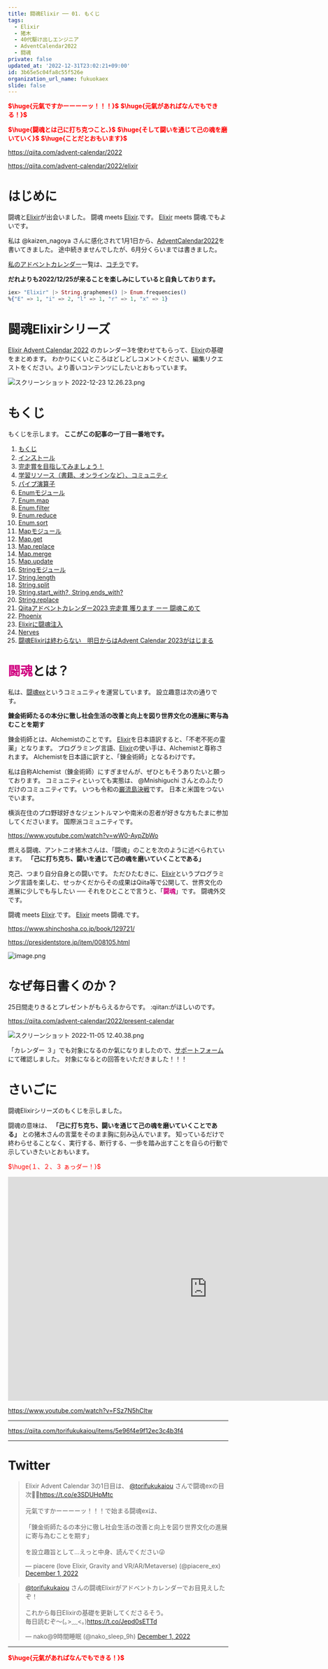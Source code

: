 ```yaml
---
title: 闘魂Elixir ── 01. もくじ
tags:
  - Elixir
  - 猪木
  - 40代駆け出しエンジニア
  - AdventCalendar2022
  - 闘魂
private: false
updated_at: '2022-12-31T23:02:21+09:00'
id: 3b65e5c04fa8c55f526e
organization_url_name: fukuokaex
slide: false
---
```

<b><font color="red">$\huge{元氣ですかーーーーッ！！！}$</font></b>
<b><font color="red">$\huge{元氣があればなんでもできる！}$</font></b>

<b><font color="red">$\huge{闘魂とは己に打ち克つこと、}$</font></b>
<b><font color="red">$\huge{そして闘いを通じて己の魂を磨いていく}$</font></b>
<b><font color="red">$\huge{ことだとおもいます}$</font></b>

https://qiita.com/advent-calendar/2022

https://qiita.com/advent-calendar/2022/elixir

# はじめに

闘魂と[Elixir](https://elixir-lang.org/)が出会いました。
闘魂 meets [Elixir](https://elixir-lang.org/).です。
[Elixir](https://elixir-lang.org/) meets 闘魂.でもよいです。

私は @kaizen_nagoya さんに感化されて1月1日から、[AdventCalendar2022](https://qiita.com/tags/adventcalendar2022)を書いてきました。
途中続きませんでしたが、6月分くらいまでは書きました。

[私のアドベントカレンダー](https://docs.google.com/spreadsheets/d/1HQvFjagQLRPjOYAjDVzWp9S4b8dKixxvvaz_TtbZWto/edit#gid=1723448955)一覧は、[コチラ](https://docs.google.com/spreadsheets/d/1HQvFjagQLRPjOYAjDVzWp9S4b8dKixxvvaz_TtbZWto/edit#gid=1723448955)です。

**だれよりも2022/12/25が来ることを楽しみにしていると自負しております。**

```elixir
iex> "Elixir" |> String.graphemes() |> Enum.frequencies()
%{"E" => 1, "i" => 2, "l" => 1, "r" => 1, "x" => 1}
```

# 闘魂Elixirシリーズ

[Elixir Advent Calendar 2022](https://qiita.com/advent-calendar/2022/elixir) のカレンダー3を使わせてもらって、[Elixir](https://elixir-lang.org/)の基礎をまとめます。
わかりにくいところはどしどしコメントください、編集リクエストをください。より善いコンテンツにしたいとおもっています。

![スクリーンショット 2022-12-23 12.26.23.png](https://qiita-image-store.s3.ap-northeast-1.amazonaws.com/0/131808/1682399d-43e1-009b-abbb-f8925bb38962.png)







# もくじ

もくじを示します。
**ここがこの記事の一丁目一番地です。**

1. [もくじ](https://qiita.com/torifukukaiou/items/3b65e5c04fa8c55f526e)
1. [インストール](https://qiita.com/torifukukaiou/items/42bc08509fa97fa970ae)
1. [完走賞を目指してみましょう！](https://qiita.com/torifukukaiou/items/17d55cf896c24b13350e)
1. [学習リソース（書籍、オンラインなど）、コミュニティ](https://qiita.com/torifukukaiou/items/7b7eaf78f06fbc653eec)
1. [パイプ演算子](https://qiita.com/torifukukaiou/items/d5f4ec99d8d8551e97e9)
1. [Enumモジュール](https://qiita.com/torifukukaiou/items/bb9d43cde4d667cddb30)
1. [Enum.map](https://qiita.com/torifukukaiou/items/ca58bf84041cd4b4a62d)
1. [Enum.filter](https://qiita.com/torifukukaiou/items/f35aee5d252ec82fa459)
1. [Enum.reduce](https://qiita.com/torifukukaiou/items/a02a3a599d1959dd80f2)
1. [Enum.sort](https://qiita.com/torifukukaiou/items/63ccbead795d56636ee8)
1. [Mapモジュール](https://qiita.com/torifukukaiou/items/2421ccca8784e192ebac)
1. [Map.get](https://qiita.com/torifukukaiou/items/477909ed3910e556ba4e)
1. [Map.replace](https://qiita.com/torifukukaiou/items/a07aa0cad74171226c65)
1. [Map.merge](https://qiita.com/torifukukaiou/items/fb6d576dff4ef104449c)
1. [Map.update](https://qiita.com/torifukukaiou/items/e5c8ac46fff4f7daf69d)
1. [Stringモジュール](https://qiita.com/torifukukaiou/items/23c31b8f9964d3124132)
1. [String.length](https://qiita.com/torifukukaiou/items/48b21a9999754749a9e4)
1. [String.split](https://qiita.com/torifukukaiou/items/ad6b4ee6c46de5ac56ed)
1. [String.start_with?, String.ends_with?](https://qiita.com/torifukukaiou/items/0d5462730baa0ee58162)
1. [String.replace](https://qiita.com/torifukukaiou/items/9e00d25ebf1d1077ef2f)
1. [Qiitaアドベントカレンダー2023 完走賞 獲ります ーー 闘魂こめて](https://qiita.com/torifukukaiou/items/5e96f4e9f12ec3c4b3f4)
1. [Phoenix](https://qiita.com/torifukukaiou/items/b1a89ff52ca9a63e3434)
1. [Elixirに闘魂注入](https://qiita.com/torifukukaiou/items/5fb334037a840a5a80a8)
1. [Nerves](https://qiita.com/torifukukaiou/items/21df3c512308832c4a15)
1. [闘魂Elixirは終わらない　明日からはAdvent Calendar 2023がはじまる](https://qiita.com/torifukukaiou/items/44db8a4997812518730a)

# <font color="#d00080">闘魂</font>とは？

私は、[闘魂ex](https://autoracex.connpass.com/event/264149/)というコミュニティを運営しています。
設立趣意は次の通りです。

**錬金術師たるの本分に徹し社会生活の改善と向上を図り世界文化の進展に寄与為むことを期す**

錬金術師とは、Alchemistのことです。
[Elixir](https://elixir-lang.org/)を日本語訳すると、「不老不死の霊薬」となります。
プログラミング言語、[Elixir](https://elixir-lang.org/)の使い手は、Alchemistと尊称されます。
Alchemistを日本語に訳すと、「錬金術師」となるわけです。

私は自称Alchemist（錬金術師）にすぎませんが、ぜひともそうありたいと願っております。
コミュニティといっても実態は、 @Mnishiguchi さんとのふたりだけのコミュニティです。
いつも令和の[巌流島決戦](https://www.youtube.com/watch?v=wW0-AypZbWo)です。
日本と米国をつないでいます。


横浜在住のプロ野球好きなジェントルマンや南米の忍者が好きな方もたまに参加してくださいます。
国際派コミュニティです。

https://www.youtube.com/watch?v=wW0-AypZbWo

燃える闘魂、アントニオ猪木さんは、「闘魂」のことを次のように述べられています。
**「己に打ち克ち、闘いを通じて己の魂を磨いていくことである」**

克己、つまり自分自身との闘いです。
ただひたむきに、[Elixir](https://elixir-lang.org/)というプログラミング言語を楽しむ、せっかくだからその成果はQiita等で公開して、世界文化の進展に少しでも与したい ── それをひとことで言うと、「<b><font color="#d00080">闘魂</font></b>」です。
闘魂外交です。

闘魂 meets [Elixir](https://elixir-lang.org/).です。
[Elixir](https://elixir-lang.org/) meets 闘魂.です。


https://www.shinchosha.co.jp/book/129721/

https://presidentstore.jp/item/008105.html

![image.png](https://qiita-image-store.s3.ap-northeast-1.amazonaws.com/0/131808/be8933f5-e3e2-d5f4-1561-f65f75abdf38.png)

# なぜ毎日書くのか？

25日間走りきるとプレゼントがもらえるからです。
:qiitan:がほしいのです。

https://qiita.com/advent-calendar/2022/present-calendar

![スクリーンショット 2022-11-05 12.40.38.png](https://qiita-image-store.s3.ap-northeast-1.amazonaws.com/0/131808/d2dc435c-91e1-e3f1-254d-7e94fec073d3.png)


「カレンダー ３」でも対象になるのか氣になりましたので、[サポートフォーム](https://support.qiita.com/hc/ja/requests/new)にて確認しました。
対象になるとの回答をいただきました！！！


# さいごに

闘魂Elixirシリーズのもくじを示しました。

闘魂の意味は、 **「己に打ち克ち、闘いを通じて己の魂を磨いていくことである」** との猪木さんの言葉をそのまま胸に刻み込んでいます。
知っているだけで終わらせることなく、実行する、断行する、一歩を踏み出すことを自らの行動で示していきたいとおもいます。

<font color="red">$\huge{１、２、３ ぁっダー！}$</font>


<iframe width="910" height="512" src="https://www.youtube.com/embed/AWxwmqzbOaw" title="燃える闘魂 アントニオ猪木  追悼VTR" frameborder="0" allow="accelerometer; autoplay; clipboard-write; encrypted-media; gyroscope; picture-in-picture" allowfullscreen></iframe>

https://www.youtube.com/watch?v=FSz7N5hCltw

---

https://qiita.com/torifukukaiou/items/5e96f4e9f12ec3c4b3f4

---

# Twitter

<blockquote class="twitter-tweet"><p lang="ja" dir="ltr">Elixir Advent Calendar 3の1日目は、 <a href="https://twitter.com/torifukukaiou?ref_src=twsrc%5Etfw">@torifukukaiou</a> さんで闘魂exの目次💁‍♂️<a href="https://t.co/e3SDUHpMtc">https://t.co/e3SDUHpMtc</a><br><br>元氣ですかーーーーッ！！！で始まる闘魂exは、<br><br>「錬金術師たるの本分に徹し社会生活の改善と向上を図り世界文化の進展に寄与為むことを期す」<br><br>を設立趣旨として…えっと中身、読んでください😜</p>&mdash; piacere (love Elixir, Gravity and VR/AR/Metaverse) (@piacere_ex) <a href="https://twitter.com/piacere_ex/status/1598278562154700801?ref_src=twsrc%5Etfw">December 1, 2022</a></blockquote> <script async src="https://platform.twitter.com/widgets.js" charset="utf-8"></script>

<blockquote class="twitter-tweet"><p lang="ja" dir="ltr"><a href="https://twitter.com/torifukukaiou?ref_src=twsrc%5Etfw">@torifukukaiou</a> さんの闘魂Elixirがアドベントカレンダーでお目見えしたぞ！<br><br>これから毎日Elixirの基礎を更新してくださるそう。<br>毎日読むぞ〜(｡&gt;﹏&lt;｡)<a href="https://t.co/Jepd0sETTd">https://t.co/Jepd0sETTd</a></p>&mdash; nako@9時間睡眠 (@nako_sleep_9h) <a href="https://twitter.com/nako_sleep_9h/status/1598118994145599488?ref_src=twsrc%5Etfw">December 1, 2022</a></blockquote> <script async src="https://platform.twitter.com/widgets.js" charset="utf-8"></script>


---

<b><font color="red">$\huge{元氣があればなんでもできる！}$</font></b>
